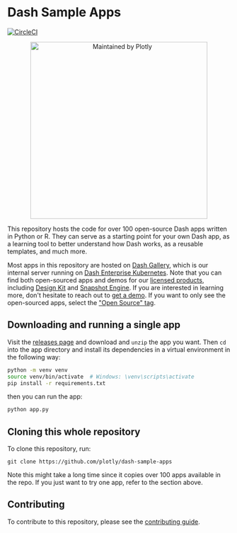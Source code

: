 # Dash Sample Apps 

[![CircleCI](https://circleci.com/gh/plotly/dash-sample-apps.svg?style=svg)](https://circleci.com/gh/plotly/dash-sample-apps)

<div align="center">
  <a href="https://dash.plotly.com/project-maintenance">
    <img src="https://dash.plotly.com/assets/images/maintained-by-plotly.png" width="400px" alt="Maintained by Plotly">
  </a>
</div>


This repository hosts the code for over 100 open-source Dash apps written in Python or R. They can serve as a starting point for your own Dash app, as a learning tool to better understand how Dash works, as a reusable templates, and much more.

Most apps in this repository are hosted on [Dash Gallery](https://dash-gallery.plotly.host/), which is our internal server running on [Dash Enterprise Kubernetes](https://plotly.com/dash/kubernetes/). Note that you can find both open-sourced apps and demos for our [licensed products](https://plotly.com/dash/), including [Design Kit](https://plotly.com/dash/design-kit/) and [Snapshot Engine](https://plotly.com/dash/snapshot-engine/). If you are interested in learning more, don't hesitate to reach out to [get a demo](https://plotly.com/get-demo/). If you want to only see the open-sourced apps, select the ["Open Source" tag](https://dash-gallery.plotly.host/Portal/?search=[Open%20Source]).

## Downloading and running a single app

Visit the [releases page](https://github.com/plotly/dash-sample-apps/releases) and download and `unzip` the app you want. Then `cd` into the app directory and install its dependencies in a virtual environment in the following way:

```bash
python -m venv venv
source venv/bin/activate  # Windows: \venv\scripts\activate
pip install -r requirements.txt
```

then you can run the app:
```bash
python app.py
```

## Cloning this whole repository

To clone this repository, run:
```
git clone https://github.com/plotly/dash-sample-apps
```

Note this might take a long time since it copies over 100 apps available in the repo. If you just want to try one app, refer to the section above.

## Contributing

To contribute to this repository, please see the [contributing guide](CONTRIBUTING.md).
